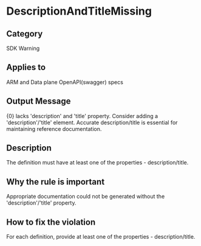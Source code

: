 # DescriptionAndTitleMissing

## Category

SDK Warning

## Applies to

ARM and Data plane OpenAPI(swagger) specs

## Output Message

{0} lacks 'description' and 'title' property. Consider adding a 'description'/'title' element. Accurate description/title is essential for maintaining reference documentation.

## Description

The definition must have at least one of the properties - description/title.

## Why the rule is important

Appropriate documentation could not be generated without the 'description'/'title' property.

## How to fix the violation

For each definition, provide at least one of the properties - description/title.
